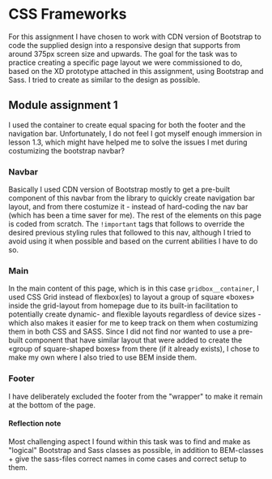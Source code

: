# CSS Frameworks
For this assignment I have chosen to work with CDN version of Bootstrap to code the supplied design into a responsive design that supports from around 375px screen size and upwards. The goal for the task was to practice creating a specific page layout we were commissioned to do, based on the XD prototype attached in this assignment, using Bootstrap and Sass. I tried to create as similar to the design as possible.
## Module assignment 1 
I used the container to create equal spacing for both the footer and the navigation bar. Unfortunately, I do not feel I got myself enough immersion in lesson 1.3, which might have helped me to solve the issues I met during costumizing the bootstrap navbar?  
### Navbar
Basically I used CDN version of Bootstrap mostly to get a pre-built component of this navbar from the library to quickly create navigation bar layout, and from there costumize it - instead of hard-coding the nav bar (which has been a time saver for me). The rest of the elements on this page is coded from scratch. The `!important` tags that follows to override the desired previous styling rules that followed to this nav, although I tried to avoid using it when possible and based on the current abilities I have to do so.
### Main
In the main content of this page, which is in this case `gridbox__container`, I used CSS Grid instead of flexbox(es) to layout a group of square «boxes» inside the grid-layout from homepage due to its built-in facilitation to potentially create dynamic- and flexible layouts regardless of device sizes - which also makes it easier for me to keep track on them when costumizing them in both CSS and SASS. Since I did not find nor wanted to use a pre-built component that have similar layout that were added to create the «group of square-shaped boxes» from there (if it already exists), I chose to make my own where I also tried to use BEM inside them. 
### Footer
I have deliberately excluded the footer from the "wrapper" to make it remain at the bottom of the page.
#### Reflection note 
Most challenging aspect I found within this task was to find and make as "logical" Bootstrap and Sass classes as possible, in addition to BEM-classes + give the sass-files correct names in come cases and correct setup to them. 
